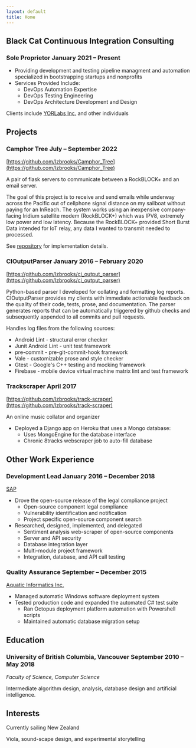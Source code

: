 ```yaml
---
layout: default
title: Home
---
```


## Black Cat Continuous Integration Consulting
### Sole Proprietor                                 January 2021 – Present
- Providing development and testing pipeline managment and automation specialized in bootstrapping startups and nonprofits
- Services Provided Include:
  - DevOps Automation Expertise
  - DevOps Testing Engineering
  - DevOps Architecture Development and Design

Clients include [YORLabs Inc.](https://yorlabs.com/) and other individuals


## Projects
### Camphor Tree                            July – September 2022
[https://github.com/lzbrooks/Camphor_Tree](https://github.com/lzbrooks/Camphor_Tree)

A pair of flask servers to communicate between a RockBLOCK+ and an email server.

The goal of this project is to receive and send emails while underway across the Pacific out of cellphone signal distance on my sailboat without paying for an InReach.  The system works using an inexpensive company-facing Iridium satellite modem (RockBLOCK+) which was IPV8, extremely low power and low latency.  Because the RockBLOCK+ provided Short Burst Data intended for IoT relay, any data I wanted to transmit needed to processed.

See [repository](https://github.com/lzbrooks/Camphor_Tree) for implementation details.

### CIOutputParser                                   January 2016 – February 2020
[https://github.com/lzbrooks/ci_output_parser](https://github.com/lzbrooks/ci_output_parser)

Python-based parser I developed for collating and formatting log reports.  CIOutputParser provides my clients with immediate actionable feedback on the quality of their code, tests, prose, and documentation.  The parser generates reports that can be automatically triggered by github checks and subsequently appended to all commits and pull requests.

Handles log files from the following sources:
- Android Lint - structural error checker
- Junit Android Lint - unit test framework
- pre-commit - pre-git-commit-hook framework
- Vale - customizable prose and style checker
- Gtest - Google's C++ testing and mocking framework
- Firebase - mobile device virtual machine matrix lint and test framework

### Trackscraper									  April 2017
[https://github.com/lzbrooks/track-scraper](https://github.com/lzbrooks/track-scraper)

An online music collator and organizer
- Deployed a Django app on Heroku that uses a Mongo database:
	- Uses MongoEngine for the database interface
	- Chronic 8tracks webscraper job to auto-fill database


## Other Work Experience
### Development Lead					    	     January 2016 – December 2018
[SAP](https://www.sap.com/index.html)
- Drove the open-source release of the legal compliance project
  - Open-source component legal compliance
  - Vulnerability identification and notification
  - Project specific open-source component search
- Researched, designed, implemented, and delegated
  - Sentiment analysis web-scraper of open-source components
  - Server and API security
  - Database integration layer
  - Multi-module project framework
  - Integration, database, and API call testing

### Quality Assurance							          September – December 2015
[Aquatic Informatics Inc.](https://aquaticinformatics.com/)
- Managed automatic Windows software deployment system
- Tested production code and expanded the automated C# test suite
	- Ran Octopus deployment platform automation with Powershell scripts
	- Maintained automatic database migration setup


## Education
### University of British Columbia, Vancouver			           September 2010 – May 2018
_Faculty of Science, Computer Science_

Intermediate algorithm design, analysis, database design and artificial intelligence.

## Interests
Currently sailing New Zealand

Viola, sound-scape design, and experimental storytelling
